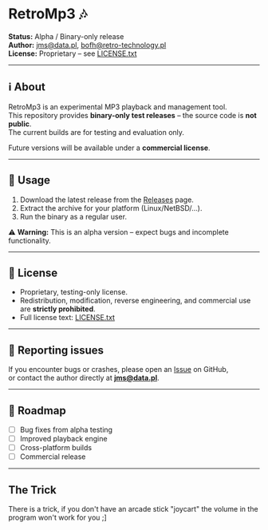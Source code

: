 # RetroMp3 🎶

**Status:** Alpha / Binary-only release  
**Author:** jms@data.pl, bofh@retro-technology.pl  
**License:** Proprietary – see [LICENSE.txt](LICENSE.txt)

---

## ℹ️ About
RetroMp3 is an experimental MP3 playback and management tool.  
This repository provides **binary-only test releases** – the source code is **not public**.  
The current builds are for testing and evaluation only.

Future versions will be available under a **commercial license**.

---

## 🚀 Usage
1. Download the latest release from the [Releases](../../releases) page.  
2. Extract the archive for your platform (Linux/NetBSD/…).
3. Run the binary as a regular user.  

⚠️ **Warning:** This is an alpha version – expect bugs and incomplete functionality.

---

## 📜 License
- Proprietary, testing-only license.  
- Redistribution, modification, reverse engineering, and commercial use are **strictly prohibited**.  
- Full license text: [LICENSE.txt](LICENSE.txt)

---

## 🐞 Reporting issues
If you encounter bugs or crashes, please open an [Issue](../../issues) on GitHub,  
or contact the author directly at **jms@data.pl**.

---

## 🔮 Roadmap
- [ ] Bug fixes from alpha testing  
- [ ] Improved playback engine  
- [ ] Cross-platform builds  
- [ ] Commercial release

---

## The Trick
There is a trick, if you don't have an arcade stick "joycart" the volume in the program won't work for you ;]
